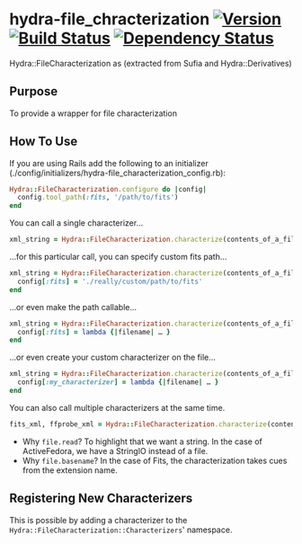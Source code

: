 # hydra-file_chracterization [![Version](https://badge.fury.io/rb/hydra-file_characterization.png)](http://badge.fury.io/rb/hydra-file_characterization) [![Build Status](https://travis-ci.org/projecthydra/hydra-file_characterization.png?branch=master)](https://travis-ci.org/projecthydra/hydra-file_characterization) [![Dependency Status](https://gemnasium.com/projecthydra/hydra-file_characterization.png)](https://gemnasium.com/projecthydra/hydra-file_characterization)

Hydra::FileCharacterization as (extracted from Sufia and Hydra::Derivatives)

## Purpose

To provide a wrapper for file characterization

## How To Use

If you are using Rails add the following to an initializer (./config/initializers/hydra-file_characterization_config.rb):

```ruby
Hydra::FileCharacterization.configure do |config|
  config.tool_path(:fits, '/path/to/fits')
end
```

You can call a single characterizer…
```ruby
xml_string = Hydra::FileCharacterization.characterize(contents_of_a_file, 'file.rb', :fits)
```

…for this particular call, you can specify custom fits path…

```ruby
xml_string = Hydra::FileCharacterization.characterize(contents_of_a_file, 'file.rb', :fits) do |config|
  config[:fits] = './really/custom/path/to/fits'
end
```

…or even make the path callable…

```ruby
xml_string = Hydra::FileCharacterization.characterize(contents_of_a_file, 'file.rb', :fits) do |config|
  config[:fits] = lambda {|filename| … }
end
```

…or even create your custom characterizer on the file…

```ruby
xml_string = Hydra::FileCharacterization.characterize(contents_of_a_file, 'file.rb', :my_characterizer) do |config|
  config[:my_characterizer] = lambda {|filename| … }
end
```

You can also call multiple characterizers at the same time.

```ruby
fits_xml, ffprobe_xml = Hydra::FileCharacterization.characterize(contents_of_a_file, 'file.rb', :fits, :ffprobe)
```

* Why `file.read`? To highlight that we want a string. In the case of ActiveFedora, we have a StringIO instead of a file.
* Why `file.basename`? In the case of Fits, the characterization takes cues from the extension name.

## Registering New Characterizers

This is possible by adding a characterizer to the `Hydra::FileCharacterization::Characterizers`' namespace.
